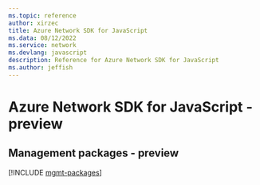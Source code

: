 ```yaml
---
ms.topic: reference
author: xirzec
title: Azure Network SDK for JavaScript
ms.data: 08/12/2022
ms.service: network
ms.devlang: javascript
description: Reference for Azure Network SDK for JavaScript
ms.author: jeffish
---
```

# Azure Network SDK for JavaScript - preview

## Management packages - preview
[!INCLUDE [mgmt-packages](network-mgmt-index.md)]